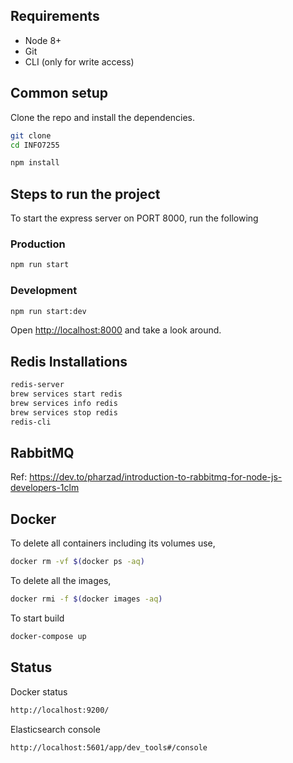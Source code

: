 
## Requirements

* Node 8+
* Git
* CLI (only for write access)

## Common setup

Clone the repo and install the dependencies.

```bash
git clone 
cd INFO7255
```

```bash
npm install
```

## Steps to run the project

To start the express server on PORT 8000, run the following

### Production

```bash
npm run start
```

### Development

```bash
npm run start:dev
```

Open [http://localhost:8000](http://localhost:8000) and take a look around.

## Redis Installations

```bash
redis-server
brew services start redis
brew services info redis
brew services stop redis
redis-cli
```

## RabbitMQ

Ref: https://dev.to/pharzad/introduction-to-rabbitmq-for-node-js-developers-1clm


## Docker

To delete all containers including its volumes use,

```bash
docker rm -vf $(docker ps -aq)
```

To delete all the images,

```bash
docker rmi -f $(docker images -aq)
```

To start build

```bash
docker-compose up
```

## Status

Docker status

```bash
http://localhost:9200/
```

Elasticsearch console

```bash
http://localhost:5601/app/dev_tools#/console
```
